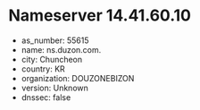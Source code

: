 # Nameserver 14.41.60.10

* as_number: 55615
* name: ns.duzon.com.
* city: Chuncheon
* country: KR
* organization: DOUZONEBIZON
* version: Unknown
* dnssec: false
